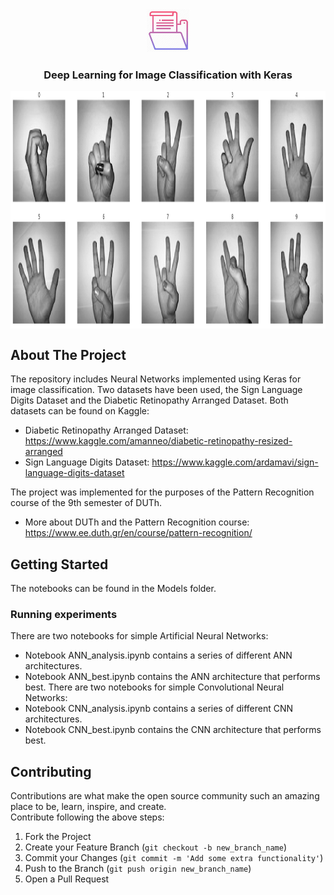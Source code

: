 <!-- PROJECT LOGO -->
<br />
<p align="center">
  <img src="https://github.com/DataMas/Deep-Learning-Image-Classification/blob/main/Images/file_icon.webp" alt="Logo" width="70" height="70">
  <h3 align="center">Deep Learning for Image Classification with Keras</h3>
</p>



<p align="center">
<img src="https://github.com/DataMas/Deep-Learning-Image-Classification/blob/main/Images/Digits_dataset.PNG" align="center" width="705" height="380" />
</p>


<!-- ABOUT THE PROJECT -->
## About The Project
The repository includes Neural Networks implemented using Keras for image classification. Two datasets have been used, the Sign Language Digits Dataset and the Diabetic Retinopathy Arranged Dataset. Both datasets can be found on Kaggle:
- Diabetic Retinopathy Arranged Dataset: https://www.kaggle.com/amanneo/diabetic-retinopathy-resized-arranged
- Sign Language Digits Dataset: https://www.kaggle.com/ardamavi/sign-language-digits-dataset

The project was implemented for the purposes of the Pattern Recognition course of the 9th semester of DUTh.
- More about DUTh and the Pattern Recognition course: https://www.ee.duth.gr/en/course/pattern-recognition/

<!-- GETTING STARTED -->
## Getting Started
The notebooks can be found in the Models folder.

### Running experiments
There are two notebooks for simple Artificial Neural Networks:
- Notebook ANN_analysis.ipynb contains a series of different ANN architectures.
- Notebook ANN_best.ipynb contains the ANN architecture that performs best.
There are two notebooks for simple Convolutional Neural Networks:
- Notebook CNN_analysis.ipynb contains a series of different CNN architectures.
- Notebook CNN_best.ipynb contains the CNN architecture that performs best.

<!-- CONTRIBUTING -->
## Contributing

Contributions are what make the open source community such an amazing place to be, learn, inspire, and create.  
Contribute following the above steps:

1. Fork the Project
2. Create your Feature Branch (`git checkout -b new_branch_name`)
3. Commit your Changes (`git commit -m 'Add some extra functionality'`)
4. Push to the Branch (`git push origin new_branch_name`)
5. Open a Pull Request  
